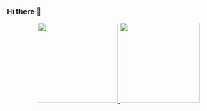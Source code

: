 ### Hi there 👋

<div align="center">
  <a href="https://github.com/joaocoutod">
  <img height="180em" src="https://github-readme-stats.vercel.app/api?username=joaocoutod&show_icons=true&theme=dracula&include_all_commits=true&count_private=true"/>
  <img height="180em" src="https://github-readme-stats.vercel.app/api/top-langs/?username=joaocoutod&layout=compact&langs_count=7&theme=dracula"/>
</div>

